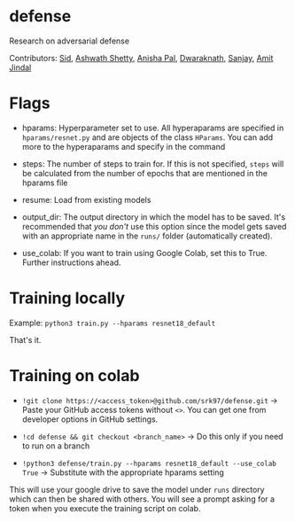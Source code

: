# defense
Research on adversarial defense

Contributors: [Sid](https://github.com/srk97), [Ashwath Shetty](https://github.com/ashwath98), [Anisha Pal](https://github.com/Anipal), [Dwaraknath](https://github.com/DwaraknathT), [Sanjay](https://github.com/cyphysan), [Amit Jindal](https://github.com/rootally)

# Flags

- hparams: Hyperparameter set to use. All hyperaparams are specified in `hparams/resnet.py` and are objects of the class `HParams`. You can add more to the hyperaparams and specify in the command

- steps: The number of steps to train for. If this is not specified, `steps` will be calculated from the number of epochs that are mentioned in the hparams file

- resume: Load from existing models

- output_dir: The output directory in which the model has to be saved. It's recommended that *you don't* use this option since the model gets saved with an appropriate name in the `runs/` folder (automatically created).

- use_colab: If you want to train using Google Colab, set this to True. Further instructions ahead.

# Training locally

Example: `python3 train.py --hparams resnet18_default`

That's it.

# Training on colab

- `!git clone https://<access_token>@github.com/srk97/defense.git` -> Paste your GitHub access tokens without `<>`. You can get one from developer options in GitHub settings. 

- `!cd defense && git checkout <branch_name>` -> Do this only if you need to run on a branch

- `!python3 defense/train.py --hparams resnet18_default --use_colab True` -> Substitute with the appropriate hparams setting

This will use your google drive to save the model under `runs` directory which can then be shared with others. You will see a prompt asking for a token when you execute the training script on colab. 
